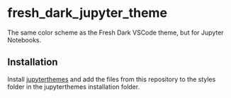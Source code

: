# fresh_dark_jupyter_theme

The same color scheme as the Fresh Dark VSCode theme, but for Jupyter Notebooks.

## Installation
Install [jupyterthemes](https://github.com/dunovank/jupyter-themes) and add the files from this repository to the styles folder in the jupyterthemes installation folder. 